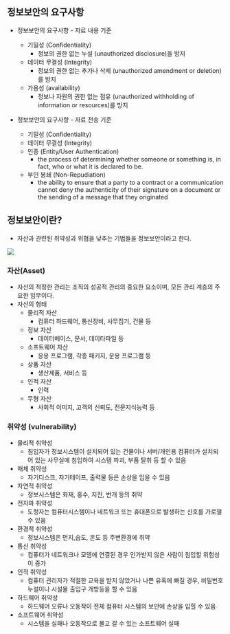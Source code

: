 ## 정보보안의 요구사항

* 정보보안의 요구사항 - 자료 내용 기준
	* 기밀성 (Confidentiality)  
		* 정보의 권한 없는 누설 (unauthorized disclosure)을 방지
	* 데이터 무결성 (Integrity)  
		* 정보의 권한 없는 추가나 삭제 (unauthorized amendment or deletion)를 방지  
	* 가용성 (availability)
		* 정보나 자원의 권한 없는 점유 (unauthorized withholding of information or resources)를 방지

* 정보보안의 요구사항 - 자료 전송 기준
	* 기밀성 (Confidentiality)
	* 데이터 무결성 (Integrity)
	* 인증 (Entity/User Authentication)  
		* the process of determining whether someone or something is, in fact, who or what it is declared to be.  
	* 부인 봉쇄 (Non-Repudiation)
		* the ability to ensure that a party to a contract or a communication cannot deny the authenticity of their signature on a document or the sending of a message that they originated

## 정보보안이란?

* 자산과 관련된 취약성과 위협을 낮추는 기법들을 정보보안이라고 한다.

![](https://i.imgur.com/OXzcVcO.png)

### 자산(Asset)
* 자산의 적정한 관리는 조직의 성공적 관리의 중요한 요소이며, 모든 관리 계층의 주요한 임무이다.
* 자산의 형태
	* 물리적 자산  
		* 컴퓨터 하드웨어, 통신장비, 사무집기, 건물 등
	* 정보 자산  
		* 데이터베이스, 문서, 데이타파일 등
	* 소프트웨어 자산  
		* 응용 프로그램, 각종 패키지, 운용 프로그램 등
	* 상품 자산  
		* 생산제품, 서비스 등
	* 인적 자산 
		* 인력
	* 무형 자산 
		* 사회적 이미지, 고객의 신뢰도, 전문지식능력 등


### 취약성 (vulnerability)
* 물리적 취약성
	* 침입자가 정보시스템이 설치되어 있는 건물이나 서버/개인용 컴퓨터가 설치되어 있는 사무실에 침입하여 시스템 파괴, 부품 탈취 등 할 수 있음
* 매체 취약성 
	* 자기디스크, 자기테이프, 출력물 등은 손상을 입을 수 있음 
* 자연적 취약성
	* 정보시스템은 화재, 홍수, 지진, 번개 등의 취약
* 전자파 취약성
	* 도청자는 컴퓨터시스템이나 네트워크 또는 휴대폰으로 발생하는 신호를 가로챌 수 있음
* 환경적 취약성
	* 정보시스템은 먼지,습도, 온도 등 주변환경에 취약
* 통신 취약성
	* 컴퓨터가 네트워크나 모뎀에 연결된 경우 인가받지 않은 사람이 침입할 위험성이 증가
* 인적 취약성
	* 컴퓨터 관리자가 적절한 교육을 받지 않았거나 나쁜 유혹에 빠질 경우, 비밀번호 누설이나 시설물 출입구 개방등을 할 수 있음
* 하드웨어 취약성  
	* 하드웨어 오류나 오동작이 전체 컴퓨터 시스템의 보안에 손상을 입힐 수 있음
* 소프트웨어 취약성
	* 시스템을 실패나 오동작으로 몰고 갈 수 있는 소프트웨어 실패